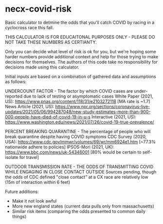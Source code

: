 # necx-covid-risk
Basic calculator to detmine the odds that you'll catch COVID by racing in a cyclocross race this fall.

THIS CALCULATOR IS FOR EDUCAITONAL PURPOSES ONLY - PLEASE DO NOT TAKE THESE NUMBERS AS CERTIANTY.

Only you can decide what level of risk is ok for you, but we're hoping some harder numbers provide additional context and help for those trying to make decisions for themselves. The authors of this code take no responsibility for decisions made using this calculator.

Initial inputs are based on a combination of gathered data and assumptions as follows:

UNDERCOUNT FACTOR - The factor by which COVID cases are under-reported due to lack of testing or asymptomatic cases
White Paper (2021, US): https://www.pnas.org/content/118/31/e2103272118 [MA rate is ~1.7]
News Article (2021, US): https://www.npr.org/sections/coronavirus-live-updates/2021/05/06/994287048/new-study-estimates-more-than-900-000-people-have-died-of-covid-19-in-u-s
Interactive (2021, US): https://www.washington.edu/news/2021/07/26/covid-19-true-prevalence/

PERCENT BREAKING QUARANTINE - The percentage of people who will break quarantine despite having COVID symptoms
CDC Survey (2020, USA): https://www.cdc.gov/mmwr/volumes/69/wr/mm6924e1.htm [~77.3% nationwide adhere to policies]
IPSOS-Mori (2021, UK): https://www.bbc.com/news/uk-54346001 [80% would be certain to self-isolate for travel]

OUTDOOR TRANSMISSION RATE - THE ODDS OF TRANSMITTING COVID WHILE ENGAGING IN CLOSE CONTACT OUTSIDE
Sources pending, though the odds of CDC defined "close contact" at a CX race are relatively low (15m of interaction within 6 feet)

Future additions:
- Make it not look awful
- More new england states (current data pulls only from massachusetts)
- Similar risk items (comparing the odds presented to common daily things)
